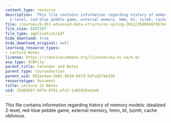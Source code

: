 ```yaml
---
content_type: resource
description: 'This file contains information regarding history of memory models: idealized
  2-level, red-blue pebble game, external memory, hmm, bt, (u)mh, cache oblivious.'
file: /courses/6-851-advanced-data-structures-spring-2012/35d05b6f657e6f91efa71a65925ee2e6_MIT6_851S12_Lec22.pdf
file_size: 6207207
file_type: application/pdf
hide_download: true
hide_download_original: null
learning_resource_types:
- Lecture Notes
license: https://creativecommons.org/licenses/by-nc-sa/4.0/
ocw_type: OCWFile
parent_title: Calendar and Notes
parent_type: CourseSection
parent_uid: 9d1ac4aa-2b01-9b19-847d-5dfcd274a338
resourcetype: Document
title: Lecture 22 Notes
uid: 35d05b6f-657e-6f91-efa7-1a65925ee2e6
---
```

This file contains information regarding history of memory models: idealized 2-level, red-blue pebble game, external memory, hmm, bt, (u)mh, cache oblivious.